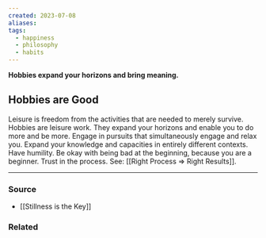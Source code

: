 ```yaml
---
created: 2023-07-08
aliases: 
tags:
  - happiness
  - philosophy
  - habits
---
```

**Hobbies expand your horizons and bring meaning.**

## Hobbies are Good

Leisure is freedom from the activities that are needed to merely survive. Hobbies are leisure work. They expand your horizons and enable you to do more and be more. Engage in pursuits that simultaneously engage and relax you. Expand your knowledge and capacities in entirely different contexts. Have humility. Be okay with being bad at the beginning, because you are a beginner. Trust in the process. See: [[Right Process ⇒ Right Results]].

****
### Source
- [[Stillness is the Key]]

### Related
